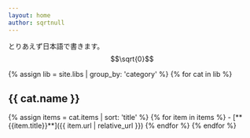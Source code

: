 ```yaml
---
layout: home
author: sqrtnull
---
```


<!-- <a>
    <object height="32em" data="{{'assets/sqrtnull_logo.svg'|relative_url}}"></object>
</a> -->
とりあえず日本語で書きます。$$\sqrt{0}$$

{% assign lib = site.libs | group_by: 'category' %} {% for cat in lib %}

<h2> {{ cat.name }} </h2>
  {% assign items = cat.items | sort: 'title' %} {% for item in items %}
 - [**{{item.title}}**]({{ item.url | relative_url }}) {% endfor %}
{% endfor %}